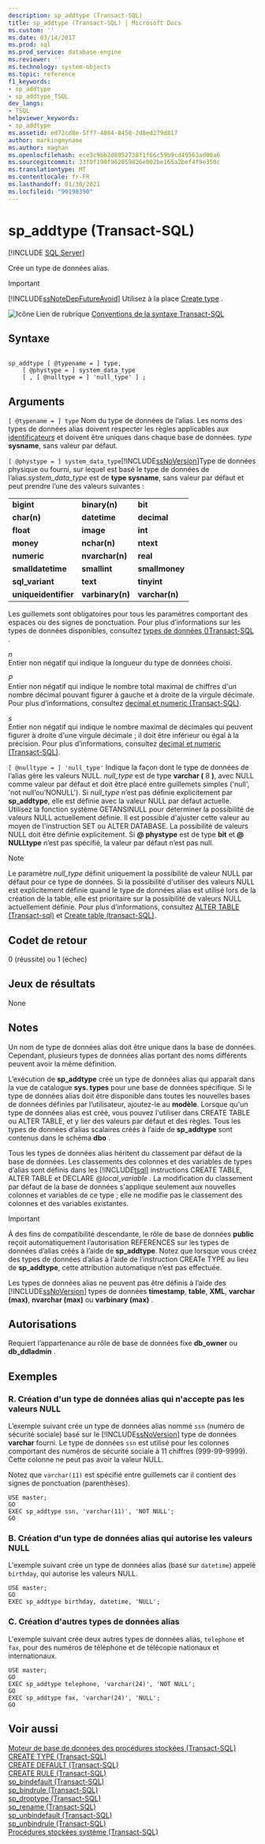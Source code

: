 ```yaml
---
description: sp_addtype (Transact-SQL)
title: sp_addtype (Transact-SQL) | Microsoft Docs
ms.custom: ''
ms.date: 03/14/2017
ms.prod: sql
ms.prod_service: database-engine
ms.reviewer: ''
ms.technology: system-objects
ms.topic: reference
f1_keywords:
- sp_addtype
- sp_addtype_TSQL
dev_langs:
- TSQL
helpviewer_keywords:
- sp_addtype
ms.assetid: ed72cd8e-5ff7-4084-8458-2d8ed279d817
author: markingmyname
ms.author: maghan
ms.openlocfilehash: ece3c9bb2d8952738f1f66c59b9cd49563ad00a6
ms.sourcegitcommit: 33f0f190f962059826e002be165a2bef4f9e350c
ms.translationtype: MT
ms.contentlocale: fr-FR
ms.lasthandoff: 01/30/2021
ms.locfileid: "99198390"
---
```

# <a name="sp_addtype-transact-sql"></a>sp_addtype (Transact-SQL)
[!INCLUDE [SQL Server](../../includes/applies-to-version/sqlserver.md)]

  Crée un type de données alias.  
  
> [!IMPORTANT]  
>  [!INCLUDE[ssNoteDepFutureAvoid](../../includes/ssnotedepfutureavoid-md.md)] Utilisez à la place [Create type](../../t-sql/statements/create-type-transact-sql.md) .  
  
 ![Icône Lien de rubrique](../../database-engine/configure-windows/media/topic-link.gif "Icône du lien de rubrique") [Conventions de la syntaxe Transact-SQL](../../t-sql/language-elements/transact-sql-syntax-conventions-transact-sql.md)  
  
## <a name="syntax"></a>Syntaxe  
  
```  
  
sp_addtype [ @typename = ] type,   
    [ @phystype = ] system_data_type   
    [ , [ @nulltype = ] 'null_type' ] ;  
```  
  
## <a name="arguments"></a>Arguments  
`[ @typename = ] type` Nom du type de données de l’alias. Les noms des types de données alias doivent respecter les règles applicables aux [identificateurs](../../relational-databases/databases/database-identifiers.md) et doivent être uniques dans chaque base de données. *type* **sysname**, sans valeur par défaut.  
  
`[ @phystype = ] system_data_type`[!INCLUDE[ssNoVersion](../../includes/ssnoversion-md.md)]Type de données physique ou fourni, sur lequel est basé le type de données de l’alias.*system_data_type* est de **type sysname**, sans valeur par défaut et peut prendre l’une des valeurs suivantes :  
  
||||  
|-|-|-|  
|**bigint**|**binary(n)**|**bit**|  
|**char(n)**|**datetime**|**decimal**|  
|**float**|**image**|**int**|  
|**money**|**nchar(n)**|**ntext**|  
|**numeric**|**nvarchar(n)**|**real**|  
|**smalldatetime**|**smallint**|**smallmoney**|  
|**sql_variant**|**text**|**tinyint**|  
|**uniqueidentifier**|**varbinary(n)**|**varchar(n)**|  
  
 Les guillemets sont obligatoires pour tous les paramètres comportant des espaces ou des signes de ponctuation. Pour plus d’informations sur les types de données disponibles, consultez [types de données &#40;&#41;Transact-SQL ](../../t-sql/data-types/data-types-transact-sql.md).  
  
 *n*  
 Entier non négatif qui indique la longueur du type de données choisi.  
  
 *P*  
 Entier non négatif qui indique le nombre total maximal de chiffres d'un nombre décimal pouvant figurer à gauche et à droite de la virgule décimale. Pour plus d’informations, consultez [decimal et numeric &#40;Transact-SQL&#41;](../../t-sql/data-types/decimal-and-numeric-transact-sql.md).  
  
 *s*  
 Entier non négatif qui indique le nombre maximal de décimales qui peuvent figurer à droite d'une virgule décimale ; il doit être inférieur ou égal à la précision. Pour plus d’informations, consultez [decimal et numeric &#40;Transact-SQL&#41;](../../t-sql/data-types/decimal-and-numeric-transact-sql.md).  
  
`[ @nulltype = ] 'null_type'` Indique la façon dont le type de données de l’alias gère les valeurs NULL. *null_type* est de type **varchar (** 8 **)**, avec NULL comme valeur par défaut et doit être placé entre guillemets simples ('null', 'not null’ou’NONULL'). Si *null_type* n’est pas définie explicitement par **sp_addtype**, elle est définie avec la valeur NULL par défaut actuelle. Utilisez la fonction système GETANSINULL pour déterminer la possibilité de valeurs NULL actuellement définie. Il est possible d'ajuster cette valeur au moyen de l'instruction SET ou ALTER DATABASE. La possibilité de valeurs NULL doit être définie explicitement. Si **\@ phystype** est de type **bit** et **\@ NULLtype** n’est pas spécifié, la valeur par défaut n’est pas null.  
  
> [!NOTE]  
>  Le paramètre *null_type* définit uniquement la possibilité de valeur NULL par défaut pour ce type de données. Si la possibilité d'utiliser des valeurs NULL est explicitement définie quand le type de données alias est utilisé lors de la création de la table, elle est prioritaire sur la possibilité de valeurs NULL actuellement définie. Pour plus d’informations, consultez [ALTER TABLE &#40;Transact-sql&#41;](../../t-sql/statements/alter-table-transact-sql.md) et [Create table &#40;transact-SQL&#41;](../../t-sql/statements/create-table-transact-sql.md).  
  
## <a name="return-code-values"></a>Codet de retour  
 0 (réussite) ou 1 (échec)  
  
## <a name="result-sets"></a>Jeux de résultats  
 None  
  
## <a name="remarks"></a>Notes  
 Un nom de type de données alias doit être unique dans la base de données. Cependant, plusieurs types de données alias portant des noms différents peuvent avoir la même définition.  
  
 L’exécution de **sp_addtype** crée un type de données alias qui apparaît dans la vue de catalogue **sys. types** pour une base de données spécifique. Si le type de données alias doit être disponible dans toutes les nouvelles bases de données définies par l’utilisateur, ajoutez-le au **modèle**. Lorsque qu'un type de données alias est créé, vous pouvez l'utiliser dans CREATE TABLE ou ALTER TABLE, et y lier des valeurs par défaut et des règles. Tous les types de données d’alias scalaires créés à l’aide de **sp_addtype** sont contenus dans le schéma **dbo** .  
  
 Tous les types de données alias héritent du classement par défaut de la base de données. Les classements des colonnes et des variables de types d’alias sont définis dans les [!INCLUDE[tsql](../../includes/tsql-md.md)] instructions CREATE TABLE, ALTER TABLE et DECLARE @*local_variable* . La modification du classement par défaut de la base de données s'applique seulement aux nouvelles colonnes et variables de ce type ; elle ne modifie pas le classement des colonnes et des variables existantes.  
  
> [!IMPORTANT]  
>  À des fins de compatibilité descendante, le rôle de base de données **public** reçoit automatiquement l’autorisation REFERENCES sur les types de données d’alias créés à l’aide de **sp_addtype**. Notez que lorsque vous créez des types de données d’alias à l’aide de l’instruction CREATe TYPE au lieu de **sp_addtype**, cette attribution automatique n’est pas effectuée.  
  
 Les types de données alias ne peuvent pas être définis à l’aide des [!INCLUDE[ssNoVersion](../../includes/ssnoversion-md.md)] types de données **timestamp**, **table**, **XML**, **varchar (max)**, **nvarchar (max)** ou **varbinary (max)** .  
  
## <a name="permissions"></a>Autorisations  
 Requiert l’appartenance au rôle de base de données fixe **db_owner** ou **db_ddladmin** .  
  
## <a name="examples"></a>Exemples  
  
### <a name="a-creating-an-alias-data-type-that-does-not-allow-for-null-values"></a>R. Création d'un type de données alias qui n'accepte pas les valeurs NULL  
 L’exemple suivant crée un type de données alias nommé `ssn` (numéro de sécurité sociale) basé sur le [!INCLUDE[ssNoVersion](../../includes/ssnoversion-md.md)] type de données **varchar** fourni. Le type de données `ssn` est utilisé pour les colonnes comportant des numéros de sécurité sociale à 11 chiffres (999-99-9999). Cette colonne ne peut pas avoir la valeur NULL.  
  
 Notez que `varchar(11)` est spécifié entre guillemets car il contient des signes de ponctuation (parenthèses).  
  
```  
USE master;  
GO  
EXEC sp_addtype ssn, 'varchar(11)', 'NOT NULL';  
GO  
```  
  
### <a name="b-creating-an-alias-data-type-that-allows-for-null-values"></a>B. Création d'un type de données alias qui autorise les valeurs NULL  
 L'exemple suivant crée un type de données alias (basé sur `datetime`) appelé `birthday`, qui autorise les valeurs NULL.  
  
```  
USE master;  
GO  
EXEC sp_addtype birthday, datetime, 'NULL';  
```  
  
### <a name="c-creating-additional-alias-data-types"></a>C. Création d'autres types de données alias  
 L'exemple suivant crée deux autres types de données alias, `telephone` et `fax`, pour des numéros de téléphone et de télécopie nationaux et internationaux.  
  
```  
USE master;  
GO  
EXEC sp_addtype telephone, 'varchar(24)', 'NOT NULL';  
GO  
EXEC sp_addtype fax, 'varchar(24)', 'NULL';  
GO  
```  
  
## <a name="see-also"></a>Voir aussi  
 [Moteur de base de données des procédures stockées &#40;Transact-SQL&#41;](../../relational-databases/system-stored-procedures/database-engine-stored-procedures-transact-sql.md)   
 [CREATE TYPE &#40;Transact-SQL&#41;](../../t-sql/statements/create-type-transact-sql.md)   
 [CREATE DEFAULT &#40;Transact-SQL&#41;](../../t-sql/statements/create-default-transact-sql.md)   
 [CREATE RULE &#40;Transact-SQL&#41;](../../t-sql/statements/create-rule-transact-sql.md)   
 [sp_bindefault &#40;Transact-SQL&#41;](../../relational-databases/system-stored-procedures/sp-bindefault-transact-sql.md)   
 [sp_bindrule &#40;Transact-SQL&#41;](../../relational-databases/system-stored-procedures/sp-bindrule-transact-sql.md)   
 [sp_droptype &#40;Transact-SQL&#41;](../../relational-databases/system-stored-procedures/sp-droptype-transact-sql.md)   
 [sp_rename &#40;Transact-SQL&#41;](../../relational-databases/system-stored-procedures/sp-rename-transact-sql.md)   
 [sp_unbindefault &#40;Transact-SQL&#41;](../../relational-databases/system-stored-procedures/sp-unbindefault-transact-sql.md)   
 [sp_unbindrule &#40;Transact-SQL&#41;](../../relational-databases/system-stored-procedures/sp-unbindrule-transact-sql.md)   
 [Procédures stockées système &#40;Transact-SQL&#41;](../../relational-databases/system-stored-procedures/system-stored-procedures-transact-sql.md)  
  
  
